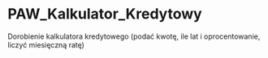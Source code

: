 # PAW_Kalkulator_Kredytowy
 Dorobienie kalkulatora kredytowego (podać kwotę, ile lat i oprocentowanie, liczyć miesięczną ratę)
